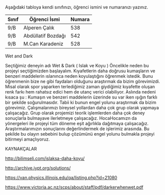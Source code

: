 

Aşağıdaki tabloya kendi sınıfınızı, öğrenci ismini ve numaranızı yazınız. 

Sınıf | Öğrenci İsmi  | Numara
-------|----------------|--------
9/B    | Alperen Çalık  |538
9/B    | Abdüllatif Bozdağı |542
9/B    | M.Can Karadeniz |528

Wet and Dark

Seçtiğimiz deneyin adı Wet & Dark ( Islak ve Koyu ) Öncelikle neden bu projeyi seçtiğimizden başlayalım. Kıyafetlerin daha doğrusu kumaşların ve benzeri maddelerin ıslanınca neden koyulaştığını öğrenmek istedik. Bunu öğrenmenin bize ne gibi faydaları olduğunu araştırmak da bizim görevimizdi.  Misal olarak spor yaparken terlediğimiz zaman giydiğimiz kıyafette oluşan renk farkı hem rahatsız edici hem de utanç verici olabiliyor. Aslında nedeni kısaca şu : Kumaşın ve benzeri maddelerin üzerinde su var iken ışığın farklı bir şekilde soğurulmasıdır. Tabii ki bunun engel yolunu araştırmak da bizim görevimiz. Çalışmalarımızı bireysel yollardan daha çok grup olarak yapmaya çalışacağız. Grup olarak projemizi teorik işlemlerden daha çok deney sonuçlarla bulmayave ilerletmeye çalışacağız. HocaHocamızn da yönergeleri ile projeyi tüm döneme eşit ağırlıkla dağıtmaya çalışacağız. Araştırmalarımızın sonuçlarını değerlindermek de işlerimiz arasında. Bu şekilde bu olayın sebebini bulup çözümünü engel yolunu bulmakla projeyi bitirmeyi amaçlıyoruz.

KAYNAKÇALAR

http://bilimseli.com/islaksa-daha-koyu/

http://archive.iypt.org/solutions/

https://van.physics.illinois.edu/qa/listing.php?id=21080

https://www.victoria.ac.nz/scps/about/staff/pdf/darkerwhenwet.pdf

